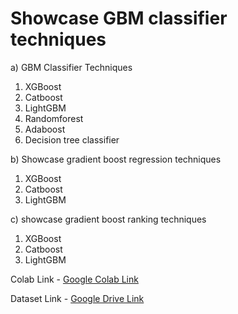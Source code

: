 
# Showcase  GBM classifier techniques

a) GBM Classifier Techniques

1. XGBoost
2. Catboost
3. LightGBM
4. Randomforest
5. Adaboost
6. Decision tree classifier

b) Showcase gradient boost regression techniques 

1. XGBoost
2. Catboost
3. LightGBM

c) showcase gradient boost ranking techniques 

1. XGBoost
2. Catboost
3. LightGBM

Colab Link - <a href="https://colab.research.google.com/drive/1PFrWwh6WkhDx370Jvdk4vvDXxYhKXzwD?usp=sharing">Google Colab Link</a>

Dataset Link - <a href="https://drive.google.com/drive/folders/1Fn3J5x0ddJgn-ev907RPq_QX4dSLqRL6?usp=sharing">Google Drive Link</a>
